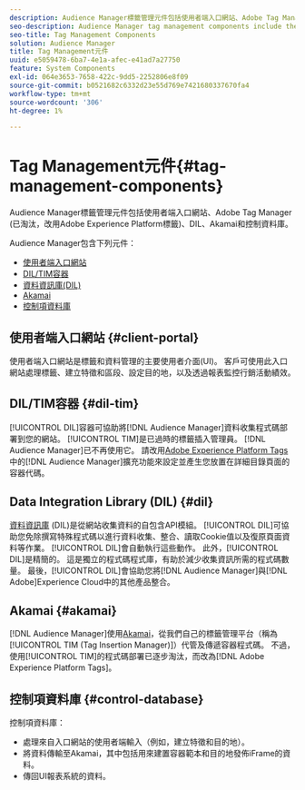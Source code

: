 ```yaml
---
description: Audience Manager標籤管理元件包括使用者端入口網站、Adobe Tag Manager (已淘汰，改用Adobe Experience Platform Launch)、DIL、Akamai和控制資料庫。
seo-description: Audience Manager tag management components include the client portal, Adobe Tag Manager (deprecated in favor of Adobe Experience Platform Launch), DIL, Akamai, and the control database.
seo-title: Tag Management Components
solution: Audience Manager
title: Tag Management元件
uuid: e5059478-6ba7-4e1a-afec-e41ad7a27750
feature: System Components
exl-id: 064e3653-7658-422c-9dd5-2252806e8f09
source-git-commit: b0521682c6332d23e55d769e7421680337670fa4
workflow-type: tm+mt
source-wordcount: '306'
ht-degree: 1%

---
```


# Tag Management元件{#tag-management-components}

Audience Manager標籤管理元件包括使用者端入口網站、Adobe Tag Manager (已淘汰，改用Adobe Experience Platform標籤)、DIL、Akamai和控制資料庫。

<!-- 

c_comptag.xml

 -->

Audience Manager包含下列元件：

* [使用者端入口網站](../../reference/system-components/components-tag-management.md#client-portal)
* [DIL/TIM容器](../../reference/system-components/components-tag-management.md#dil-tim)
* [資料資訊庫(DIL)](../../reference/system-components/components-tag-management.md#dil)
* [Akamai](../../reference/system-components/components-tag-management.md#akamai)
* [控制項資料庫](../../reference/system-components/components-tag-management.md#control-database)

## 使用者端入口網站 {#client-portal}

使用者端入口網站是標籤和資料管理的主要使用者介面(UI)。 客戶可使用此入口網站處理標籤、建立特徵和區段、設定目的地，以及透過報表監控行銷活動績效。

## DIL/TIM容器 {#dil-tim}

[!UICONTROL DIL]容器可協助將[!DNL Audience Manager]資料收集程式碼部署到您的網站。 [!UICONTROL TIM]是已過時的標籤插入管理員。 [!DNL Audience Manager]已不再使用它。 請改用[Adobe Experience Platform Tags](https://experienceleague.adobe.com/docs/experience-platform/tags/extensions/adobe/audience-manager/overview.html?lang=zh-Hant)中的[!DNL Audience Manager]擴充功能來設定並產生您放置在詳細目錄頁面的容器代碼。

## Data Integration Library (DIL) {#dil}

[資料資訊庫](../../dil/dil-overview.md) (DIL)是從網站收集資料的自包含API模組。 [!UICONTROL DIL]可協助您免除撰寫特殊程式碼以進行資料收集、整合、讀取Cookie值以及復原頁面資料等作業。 [!UICONTROL DIL]會自動執行這些動作。 此外，[!UICONTROL DIL]是精簡的。 這是獨立的程式碼程式庫，有助於減少收集資訊所需的程式碼數量。 最後，[!UICONTROL DIL]會協助您將[!DNL Audience Manager]與[!DNL Adobe]Experience Cloud中的其他產品整合。

## Akamai {#akamai}

[!DNL Audience Manager]使用[Akamai](https://www.akamai.com/us/en/about/)，從我們自己的標籤管理平台（稱為[!UICONTROL TIM (Tag Insertion Manager)]）代管及傳遞容器程式碼。 不過，使用[!UICONTROL TIM]的程式碼部署已逐步淘汰，而改為[!DNL Adobe Experience Platform Tags]。

## 控制項資料庫 {#control-database}

控制項資料庫：

* 處理來自入口網站的使用者端輸入（例如，建立特徵和目的地）。
* 將資料傳輸至Akamai，其中包括用來建置容器範本和目的地發佈iFrame的資料。
* 傳回UI報表系統的資料。

